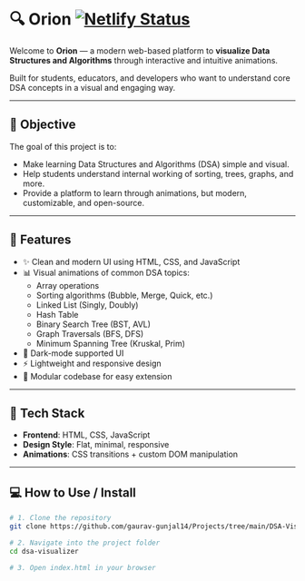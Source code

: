 # 🔍 Orion [![Netlify Status](https://api.netlify.com/api/v1/badges/dedd5988-ffef-4ab4-be4c-b5959a9f54db/deploy-status)](https://app.netlify.com/projects/orion14/deploys)

Welcome to **Orion** — a modern web-based platform to **visualize Data Structures and Algorithms** through interactive and intuitive animations.

Built for students, educators, and developers who want to understand core DSA concepts in a visual and engaging way.

---

## 🎯 Objective

The goal of this project is to:
- Make learning Data Structures and Algorithms (DSA) simple and visual.
- Help students understand internal working of sorting, trees, graphs, and more.
- Provide a platform to learn through animations, but modern, customizable, and open-source.

---

## 🚀 Features

- ✨ Clean and modern UI using HTML, CSS, and JavaScript
- 📊 Visual animations of common DSA topics:
  - Array operations
  - Sorting algorithms (Bubble, Merge, Quick, etc.)
  - Linked List (Singly, Doubly)
  - Hash Table
  - Binary Search Tree (BST, AVL)
  - Graph Traversals (BFS, DFS)
  - Minimum Spanning Tree (Kruskal, Prim)
- 🌙 Dark-mode supported UI
- ⚡ Lightweight and responsive design
- 📁 Modular codebase for easy extension

---

## 🧰 Tech Stack

- **Frontend**: HTML, CSS, JavaScript
- **Design Style**: Flat, minimal, responsive
- **Animations**: CSS transitions + custom DOM manipulation

---

## 💻 How to Use / Install

```bash
# 1. Clone the repository
git clone https://github.com/gaurav-gunjal14/Projects/tree/main/DSA-Visulizer.git

# 2. Navigate into the project folder
cd dsa-visualizer

# 3. Open index.html in your browser
